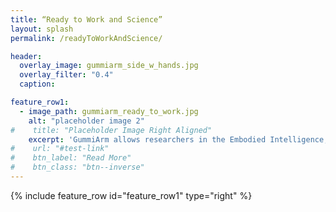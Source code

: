 ```yaml
---
title: “Ready to Work and Science”
layout: splash
permalink: /readyToWorkAndScience/

header:
  overlay_image: gummiarm_side_w_hands.jpg
  overlay_filter: "0.4"
  caption:

feature_row1:
  - image_path: gummiarm_ready_to_work.jpg
    alt: "placeholder image 2"
#    title: "Placeholder Image Right Aligned"
    excerpt: 'GummiArm allows researchers in the Embodied Intelligence, Cognitive Robotics or Developmental Robotics communities to implement models that could not be implemented in standard robotic arms. <br /> <br />GummiArm can outsource computation to the physical body, making the realisation of many tasks easier than when using classical control and computation models.<br /> <br /> Running experiments on a system where intelligence emerges from the interaction between the body and the environment is possible with GummiArm.<br /> <br /> Stiffness and damping specification.'
#    url: "#test-link"
#    btn_label: "Read More"
#    btn_class: "btn--inverse"
---
```


{% include feature_row id="feature_row1" type="right" %}
